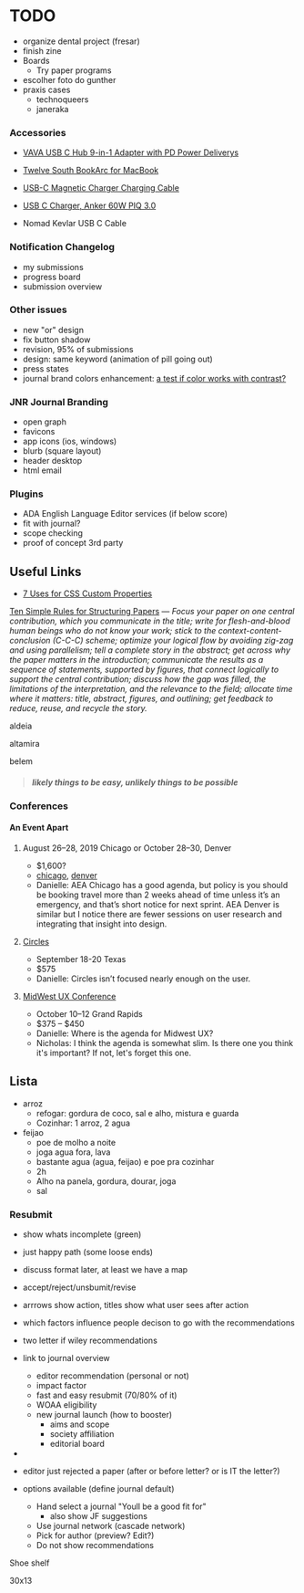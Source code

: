 
# TODO
- organize dental project (fresar)
- finish zine
- Boards
  - Try paper programs
- escolher foto do gunther
- praxis cases
  - technoqueers
  - janeraka

### Accessories

- [VAVA USB C Hub 9-in-1 Adapter with PD Power Deliverys](https://www.amazon.com/VAVA-Adapter-Delivery-Ethernet-Laptops-Grey/dp/B079GSMZ7G/ref=as_li_ss_tl?ie=UTF8&linkCode=ll1&tag=insider04-20&linkId=840202d6fb0c462964ed0ded11d54b1e)

- [Twelve South BookArc for MacBook](https://www.amazon.com/d/Computer-Accessories/Twelve-South-Space-Saving-Vertical-notebooks/B071RWKNF2/ref=as_li_ss_tl?ie=UTF8&linkCode=ll1&tag=insider04-20&linkId=f03e971db8501faa879297c9e8054ef3)

- [USB-C Magnetic Charger Charging Cable](https://www.amazon.com/MagSafe-Adapter-Magnetic-MacBook-Charger/dp/B077BQ5PMY/ref=as_li_ss_tl?ie=UTF8&linkCode=ll1&tag=insider04-20&linkId=cb0d62a5fa549d378ee7dbfd90f9c8ba)

- [USB C Charger, Anker 60W PIQ 3.0](https://www.amazon.com/dp/B07PWC32ZD/?linkCode=xm2)

- Nomad Kevlar USB C Cable

  

### Notification Changelog

- my submissions
- progress board
- submission overview

### Other issues

- new "or" design
- fix button shadow
- revision, 95% of submissions
- design: same keyword (animation of pill going out)
- press states
- journal brand colors enhancement: [a test if color works with contrast?](https://stackoverflow.com/questions/27869740/find-the-correct-wcag-aa-contrast-color-for-a-given-hex-background-value)


### JNR Journal Branding

- open graph
- favicons
- app icons (ios, windows)
- blurb (square layout)
- header desktop
- html email

### Plugins

- ADA English Language Editor services (if below score)
- fit with journal?
- scope checking
- proof of concept 3rd party

## Useful Links

- [7 Uses for CSS Custom Properties](https://css-irl.info/7-uses-for-css-custom-properties/)

[Ten Simple Rules for Structuring Papers](https://www.biorxiv.org/content/10.1101/088278v5.full.pdf) — *Focus your paper on one central contribution, which you communicate in the  title; write for flesh-and-blood human beings who do not know your work; stick to the context-content-conclusion (C-C-C) scheme; optimize your  logical flow by avoiding zig-zag and using parallelism; tell a complete  story in the abstract; get across why the paper matters in the  introduction; communicate the results as a sequence of statements,  supported by figures, that connect logically to support the central  contribution; discuss how the gap was filled, the limitations of the  interpretation, and the relevance to the field; allocate time where it  matters: title, abstract, figures, and outlining; get feedback to  reduce, reuse, and recycle the story.*

aldeia

altamira

belem

> #### *likely things to be easy, unlikely things to be possible*



### Conferences

#### An Event Apart

1. August 26–28, 2019 Chicago or October 28–30, Denver

	- $1,600?
	- [chicago](https://aneventapart.com/event/chicago-2019), [denver](https://aneventapart.com/event/denver-2019)
	- Danielle: AEA Chicago has a good agenda, but policy is you should be booking  travel more than 2 weeks ahead of time unless it’s an emergency, and  that’s short notice for next sprint.
         AEA Denver is similar but I notice there are fewer sessions on user research and integrating that insight into design.

3. [Circles](https://www.circlesconference.com/)

	- September 18-20 Texas
	- $575
	- Danielle: Circles isn’t focused nearly enough on the user.
  
4. [MidWest UX Conference](https://2019.midwestuxconference.com/schedule/)

	- October 10–12 Grand Rapids
	- $375 – $450
	- Danielle: Where is the agenda for Midwest UX?
	- Nicholas: I think the agenda is somewhat slim. Is there one you think it's important? If not, let's forget this one.

## Lista

- arroz
  - refogar: gordura de coco, sal e alho, mistura e guarda
  - Cozinhar: 1 arroz, 2 agua
- feijao
  - poe de molho a noite
  - joga agua fora, lava
  - bastante agua (agua, feijao) e poe pra cozinhar
  - 2h
  - Alho na panela, gordura, dourar, joga
  - sal



### Resubmit

- show whats incomplete (green)

- just happy path (some loose ends)

- discuss format later, at least we have a map

- accept/reject/unsbumit/revise

- arrrows show action, titles show what user sees after action

- which factors influence people decison to go with the recommendations

- two letter if wiley recommendations

- link to journal overview

  - editor recommendation (personal or not)
  - impact factor
  - fast and easy resubmit (70/80% of it)
  - WOAA eligibility
  - new journal launch (how to booster)
    - aims and scope
    - society affiliation
    - editorial board

- 

- editor just rejected a paper (after or before letter? or is IT the letter?)

- options available (define journal default)

  - Hand select a journal "Youll be a good fit for"
    - also show JF suggestions
  - Use journal network (cascade network)
  - Pick for author (preview? Edit?)
  - Do not show recommendations

  





Shoe shelf

30x13

